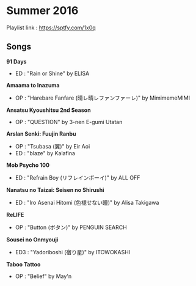 # Summer 2016

Playlist link : https://sptfy.com/1x0q

## Songs

**91 Days**
* ED : "Rain or Shine" by ELISA

**Amaama to Inazuma**
* OP : "Harebare Fanfare (晴レ晴レファンファーレ)" by MimimemeMIMI

**Ansatsu Kyoushitsu 2nd Season**
* OP : "QUESTION" by 3-nen E-gumi Utatan

**Arslan Senki: Fuujin Ranbu**
* OP : "Tsubasa (翼)" by Eir Aoi
* ED : "blaze" by Kalafina

**Mob Psycho 100**
* ED : "Refrain Boy (リフレインボーイ)" by ALL OFF

**Nanatsu no Taizai: Seisen no Shirushi**
* ED : "Iro Asenai Hitomi (色褪せない瞳)" by Alisa Takigawa

**ReLIFE**
* OP : "Button (ボタン)" by PENGUIN SEARCH

**Sousei no Onmyouji**
* ED3 : "Yadoriboshi (宿り星)" by ITOWOKASHI

**Taboo Tattoo**
* OP : "Belief" by May'n